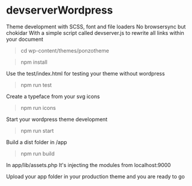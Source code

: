 # devserverWordpress

Theme development with SCSS, font and file loaders
No browsersync but chokidar
With a simple script called devserver.js to rewrite all links within your document


> cd wp-content/themes/ponzotheme

> npm install

Use the test/index.html for testing your theme without wordpress 
> npm run test

Create a typeface from your svg icons
> npm run icons

Start your wordpress theme development
> npm run start

Build a dist folder in /app
> npm run build

In app/lib/assets.php
It's injecting the modules from localhost:9000



Upload your app folder in your production theme and you are ready to go

